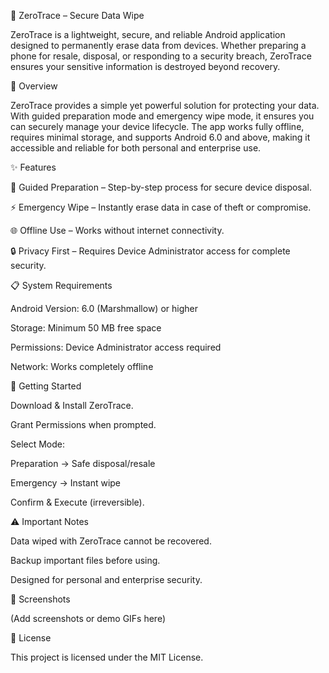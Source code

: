 🔐 ZeroTrace – Secure Data Wipe

ZeroTrace is a lightweight, secure, and reliable Android application designed to permanently erase data from devices. Whether preparing a phone for resale, disposal, or responding to a security breach, ZeroTrace ensures your sensitive information is destroyed beyond recovery.

📖 Overview

ZeroTrace provides a simple yet powerful solution for protecting your data. With guided preparation mode and emergency wipe mode, it ensures you can securely manage your device lifecycle. The app works fully offline, requires minimal storage, and supports Android 6.0 and above, making it accessible and reliable for both personal and enterprise use.

✨ Features

📱 Guided Preparation – Step-by-step process for secure device disposal.

⚡ Emergency Wipe – Instantly erase data in case of theft or compromise.

🌐 Offline Use – Works without internet connectivity.

🔒 Privacy First – Requires Device Administrator access for complete security.

📋 System Requirements

Android Version: 6.0 (Marshmallow) or higher

Storage: Minimum 50 MB free space

Permissions: Device Administrator access required

Network: Works completely offline

🚀 Getting Started

Download & Install ZeroTrace.

Grant Permissions when prompted.

Select Mode:

Preparation → Safe disposal/resale

Emergency → Instant wipe

Confirm & Execute (irreversible).

⚠️ Important Notes

Data wiped with ZeroTrace cannot be recovered.

Backup important files before using.

Designed for personal and enterprise security.

📸 Screenshots

(Add screenshots or demo GIFs here)

📌 License

This project is licensed under the MIT License.
